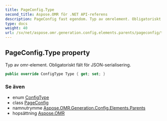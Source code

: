```yaml
---
title: PageConfig.Type
second_title: Aspose.OMR för .NET API-referens
description: PageConfig fast egendom. Typ av omrelement. Obligatoriskt fält för JSONserialisering.
type: docs
weight: 40
url: /sv/net/aspose.omr.generation.config.elements.parents/pageconfig/type/
---
```

## PageConfig.Type property

Typ av omr-element. Obligatoriskt fält för JSON-serialisering.

```csharp
public override ConfigType Type { get; set; }
```

### Se även

* enum [ConfigType](../../../aspose.omr.generation.config.enums/configtype/)
* class [PageConfig](../)
* namnutrymme [Aspose.OMR.Generation.Config.Elements.Parents](../../pageconfig/)
* hopsättning [Aspose.OMR](../../../)


